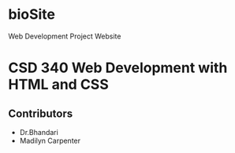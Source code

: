 # bioSite
Web Development Project Website

# CSD 340 Web Development with HTML and CSS

## Contributors
- Dr.Bhandari
- Madilyn Carpenter
